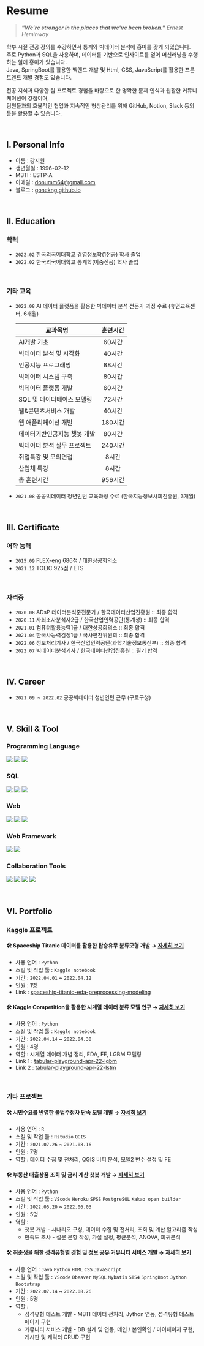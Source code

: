 # Resume

> ***"We're stronger in the places that we've been broken."***
> *Ernest Heminway*

학부 시절 전공 강의를 수강하면서 통계와 빅데이터 분석에 흥미를 갖게 되었습니다.  
주로 Python과 SQL을 사용하며, 데이터를 기반으로 인사이트를 얻어 머신러닝을 수행하는 일에 흥미가 있습니다.  
Java, SpringBoot를 활용한 백엔드 개발 및 Html, CSS, JavaScript를 활용한 프론트엔드 개발 경험도 있습니다.  

전공 지식과 다양한 팀 프로젝트 경험을 바탕으로 한 명확한 문제 인식과 원활한 커뮤니케이션이 강점이며,  
팀원들과의 효율적인 협업과 지속적인 형상관리를 위해 GitHub, Notion, Slack 등의 툴을 활용할 수 있습니다.  

<br>

## I. Personal Info

- 이름 : 강지원
- 생년월일 : 1996-02-12
- MBTI : ESTP-A
- 이메일 : donumm64@gmail.com
- 블로그 : [gonekng.github.io](http://gonekng.github.io)

<br>

## II. Education

### 학력
  - `2022.02` 한국외국어대학교 경영정보학(1전공) 학사 졸업
  - `2022.02` 한국외국어대학교 통계학(이중전공) 학사 졸업
<br>

### 기타 교육
  - `2022.08` AI 데이터 플랫폼을 활용한 빅데이터 분석 전문가 과정 수료 (휴먼교육센터, 6개월)

    | 교과목명 | 훈련시간 |
    | --- | :---: |
    | AI개발 기초 | 60시간 |
    | 빅데이터 분석 및 시각화 | 40시간 |
    | 인공지능 프로그래밍 | 88시간 |
    | 빅데이터 시스템 구축 | 80시간 |
    | 빅데이터 플랫폼 개발 | 60시간 |
    | SQL 및 데이터베이스 모델링 | 72시간 |
    | 웹&콘텐츠서비스 개발 | 40시간 |
    | 웹 애플리케이션 개발 | 180시간 |
    | 데이터기반인공지능 챗봇 개발 | 80시간 |
    | 빅데이터 분석 실무 프로젝트 | 240시간 |
    | 취업특강 및 모의면접 | 8시간 |
    | 산업체 특강 | 8시간 |
    | 총 훈련시간 | 956시간 |
  
  - `2021.08` 공공빅데이터 청년인턴 교육과정 수료 (한국지능정보사회진흥원, 3개월)

<br>

## III. Certificate

### 어학 능력
  - `2015.09` FLEX-eng 686점 / 대한상공회의소
  - `2021.12` TOEIC 925점 / ETS
<br>

### 자격증
  - `2020.08` ADsP 데이터분석준전문가 / 한국데이터산업진흥원 :: 최종 합격
  - `2020.11` 사회조사분석사2급 / 한국산업인력공단(통계청) :: 최종 합격
  - `2021.01` 컴퓨터활용능력1급 / 대한상공회의소 :: 최종 합격
  - `2021.04` 한국사능력검정1급 / 국사편찬위원회 :: 최종 합격
  - `2022.06` 정보처리기사 / 한국산업인력공단(과학기술정보통신부) :: 최종 합격
  - `2022.07` 빅데이터분석기사 / 한국데이터산업진흥원 :: 필기 합격

<br>

## IV.  Career

- `2021.09 ~ 2022.02` 공공빅데이터 청년인턴 근무 (구로구청)

<br>

## V.  Skill & Tool

<div>
  
  ### Programming Language
  <img src="https://img.shields.io/badge/Python-3766AB?style=flat-square&logo=Python&logoColor=white"/></a>
  <img src="https://img.shields.io/badge/R-276DC3?style=flat-square&logo=R&logoColor=white"/></a>
  <img src="https://img.shields.io/badge/Java-007396?style=flat-square&logo=OpenJDK&logoColor=white"/></a>
  
  ### SQL
  <img src="https://img.shields.io/badge/Oracle-F80000?style=flat-square&logo=Oracle&logoColor=white"/></a>
  <img src="https://img.shields.io/badge/MySQL-4479A1?style=flat-square&logo=MySQL&logoColor=white"/></a>
  <img src="https://img.shields.io/badge/PostgreSQL-4169E1?style=flat-square&logo=PostgreSQL&logoColor=white"/></a>
  
  ### Web
  <img src="https://img.shields.io/badge/HTML-E34F26?style=flat-square&logo=HTML5&logoColor=white"/></a>
  <img src="https://img.shields.io/badge/CSS-1572B6?style=flat-square&logo=CSS3&logoColor=white"/></a>
  <img src="https://img.shields.io/badge/JavaScript-F9A03C?style=flat-square&logo=JavaScript&logoColor=white"/></a>
  
  ### Web Framework
  <img src="https://img.shields.io/badge/Spring-6DB33F?style=flat-square&logo=Spring&logoColor=white"/></a>
  <img src="https://img.shields.io/badge/SpringBoot-6DB33F?style=flat-square&logo=SpringBoot&logoColor=white"/></a>
  
  ### Collaboration Tools
  <img src="https://img.shields.io/badge/Git-F05032?style=flat-square&logo=Git&logoColor=white"/></a>
  <img src="https://img.shields.io/badge/GitHub-181717?style=flat-square&logo=GitHub&logoColor=white"/></a>
  <img src="https://img.shields.io/badge/Slack-4A154B?style=flat-square&logo=Slack&logoColor=white"/></a>
  <img src="https://img.shields.io/badge/Notion-000000?style=flat-square&logo=Notion&logoColor=white"/></a>

</div>

<br>

## VI. Portfolio

### Kaggle 프로젝트
#### 🛠 Spaceship Titanic 데이터를 활용한 탑승유무 분류모형 개발 → [자세히 보기](https://github.com/gonekng/Project/tree/main/Kaggle_Competition/Spaceship_Titanic)
  - 사용 언어 : `Python`  
  - 스킬 및 작업 툴 : `Kaggle notebook`  
  - 기간 : `2022.04.01` ~ `2022.04.12`  
  - 인원 : 1명  
  - Link : [spaceship-titanic-eda-preprocessing-modeling](https://www.kaggle.com/code/jiwonkng/spaceship-titanic-eda-preprocessing-modeling)  

#### 🛠 Kaggle Competition을 활용한 시계열 데이터 분류 모델 연구 → [자세히 보기](https://github.com/gonekng/Project/tree/main/Kaggle_Competition/TPS_Apr22)
  - 사용 언어 : `Python`  
  - 스킬 및 작업 툴 : `Kaggle notebook`  
  - 기간 : `2022.04.14` ~ `2022.04.30`  
  - 인원 : 4명  
  - 역할 : 시계열 데이터 개념 정리, EDA, FE, LGBM 모델링  
  - Link 1 : [tabular-playground-apr-22-lgbm](https://www.kaggle.com/code/jiwonkng/tabular-playground-apr-22)  
  - Link 2 : [tabular-playground-apr-22-lstm](https://www.kaggle.com/code/taehyeon0915/tabular-playground-apr-22-lstm)  

<br>

### 기타 프로젝트
#### 🛠 시민수요를 반영한 불법주정차 단속 모델 개발 → [자세히 보기](https://github.com/gonekng/Project/tree/main/Illegal_parking)
  - 사용 언어 : `R`  
  - 스킬 및 작업 툴 : `Rstudio` `QGIS`  
  - 기간 : `2021.07.26` ~ `2021.08.16`  
  - 인원 : 7명  
  - 역할 : 데이터 수집 및 전처리, QGIS 버퍼 분석, 모델2 변수 설정 및 FE  
  
#### 🛠 부동산 대출상품 조회 및 금리 계산 챗봇 개발 → [자세히 보기](https://github.com/gonekng/Project/tree/main/Estate_chatbot)
  - 사용 언어 : `Python`  
  - 스킬 및 작업 툴 : `VScode` `Heroku` `SPSS` `PostgreSQL` `Kakao open builder`  
  - 기간 : `2022.05.20` ~ `2022.06.03`  
  - 인원 : 5명  
  - 역할 :  
    - 챗봇 개발 - 시나리오 구성, 데이터 수집 및 전처리, 조회 및 계산 알고리즘 작성  
    - 만족도 조사 - 설문 문항 작성, 가설 설정, 평균분석, ANOVA, 회귀분석  
  
#### 🛠 취준생을 위한 성격유형별 경험 및 정보 공유 커뮤니티 서비스 개발 → [자세히 보기](https://github.com/gonekng/Project/tree/main/Mbti_community)
  - 사용 언어 : `Java` `Python` `HTML` `CSS` `JavaScript`  
  - 스킬 및 작업 툴 : `VScode` `Dbeaver` `MySQL` `Mybatis` `STS4` `SpringBoot` `Jython` `Bootstrap`  
  - 기간 : `2022.07.14` ~ `2022.08.26`  
  - 인원 : 5명  
  - 역할 :  
    - 성격유형 테스트 개발 - MBTI 데이터 전처리, Jython 연동, 성격유형 테스트 페이지 구현  
    - 커뮤니티 서비스 개발 - DB 설계 및 연동, 메인 / 본인확인 / 마이페이지 구현, 게시판 및 캐릭터 CRUD 구현  